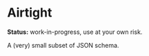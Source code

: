 # Airtight

**Status:** work-in-progress, use at your own risk.

A (very) small subset of JSON schema.
